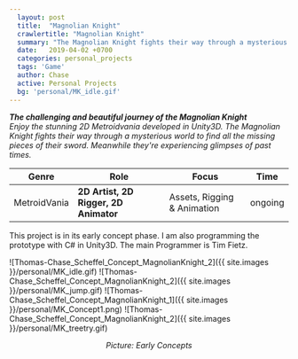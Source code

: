 ```yaml
---
  layout: post
  title:  "Magnolian Knight"
  crawlertitle: "Magnolian Knight"
  summary: "The Magnolian Knight fights their way through a mysterious world to find all the missing pieces of their sword. Meanwhile they're experiencing glimpses of past times."
  date:   2019-04-02 +0700
  categories: personal_projects
  tags: 'Game'
  author: Chase
  active: Personal Projects
  bg: 'personal/MK_idle.gif'
---
```


*__The challenging and beautiful journey of the Magnolian Knight__ <br>
Enjoy the stunning 2D Metroidvania developed in Unity3D. The Magnolian Knight fights their way through a mysterious world to find all the missing pieces of their sword. Meanwhile they're experiencing glimpses of past times.*

Genre | Role | Focus | Time |
------------ | -------------| -------- |----|
MetroidVania | **2D Artist, 2D Rigger, 2D Animator** | Assets, Rigging & Animation | ongoing |

This project is in its early concept phase. I am also programming the prototype with C# in Unity3D.
The main Programmer is Tim Fietz.

![Thomas-Chase_Scheffel_Concept_MagnolianKnight_2]({{ site.images }}/personal/MK_idle.gif)
![Thomas-Chase_Scheffel_Concept_MagnolianKnight_2]({{ site.images }}/personal/MK_jump.gif)
![Thomas-Chase_Scheffel_Concept_MagnolianKnight_1]({{ site.images }}/personal/MK_Concept1.png)
![Thomas-Chase_Scheffel_Concept_MagnolianKnight_2]({{ site.images }}/personal/MK_treetry.gif)
<p align="center"><i>Picture: Early Concepts </i></p>








